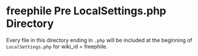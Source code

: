 # freephile Pre LocalSettings.php Directory

Every file in this directory ending in `.php` will be included at the beginning of `LocalSettings.php` for wiki_id = freephile.
